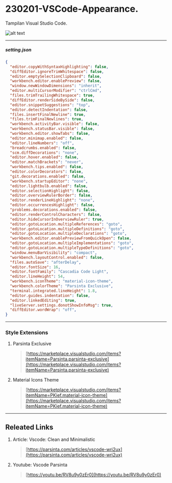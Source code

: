 # 230201-VSCode-Appearance.
Tampilan Visual Studio Code.

![alt text](https://github.com/bri-anadi/vscode-appearance/blob/main/vscode-appearance.png?raw=true)

---


##### setting.json

```json
{
  "editor.copyWithSyntaxHighlighting": false,
  "diffEditor.ignoreTrimWhitespace": false,
  "editor.emptySelectionClipboard": false,
  "workbench.editor.enablePreview": false,
  "window.newWindowDimensions": "inherit",
  "editor.multiCursorModifier": "ctrlCmd",
  "files.trimTrailingWhitespace": true,
  "diffEditor.renderSideBySide": false,
  "editor.snippetSuggestions": "top",
  "editor.detectIndentation": false,
  "files.insertFinalNewline": true,
  "files.trimFinalNewlines": true,
  "workbench.activityBar.visible": false,
  "workbench.statusBar.visible": false,
  "workbench.editor.showTabs": false,
  "editor.minimap.enabled": false,
  "editor.lineNumbers": "off",
  "breadcrumbs.enabled": false,
  "scm.diffDecorations": "none",
  "editor.hover.enabled": false,
  "editor.matchBrackets": "never",
  "workbench.tips.enabled": false,
  "editor.colorDecorators": false,
  "git.decorations.enabled": false,
  "workbench.startupEditor": "none",
  "editor.lightbulb.enabled": false,
  "editor.selectionHighlight": false,
  "editor.overviewRulerBorder": false,
  "editor.renderLineHighlight": "none",
  "editor.occurrencesHighlight": false,
  "problems.decorations.enabled": false,
  "editor.renderControlCharacters": false,
  "editor.hideCursorInOverviewRuler": true,
  "editor.gotoLocation.multipleReferences": "goto",
  "editor.gotoLocation.multipleDefinitions": "goto",
  "editor.gotoLocation.multipleDeclarations": "goto",
  "workbench.editor.enablePreviewFromQuickOpen": false,
  "editor.gotoLocation.multipleImplementations": "goto",
  "editor.gotoLocation.multipleTypeDefinitions": "goto",
  "window.menuBarVisibility": "compact",
  "workbench.layoutControl.enabled": false,
  "files.autoSave": "afterDelay",
  "editor.fontSize": 16,
  "editor.fontFamily": "Cascadia Code Light",
  "editor.lineHeight": 54,
  "workbench.iconTheme": "material-icon-theme",
  "workbench.colorTheme": "Parsinta Exclusive",
  "terminal.integrated.lineHeight": 1.8,
  "editor.guides.indentation": false,
  "editor.linkedEditing": true,
  "liveServer.settings.donotShowInfoMsg": true,
  "diffEditor.wordWrap": "off",
}
```

---

### Style Extensions
1. Parsinta Exclusive
    > [https://marketplace.visualstudio.com/items?itemName=Parsinta.parsinta-exclusive](https://marketplace.visualstudio.com/items?itemName=Parsinta.parsinta-exclusive)
2. Material Icons Theme
    > [https://marketplace.visualstudio.com/items?itemName=PKief.material-icon-theme](https://marketplace.visualstudio.com/items?itemName=PKief.material-icon-theme) 

---
## Releated Links
1. Article: Vscode: Clean and Minimalistic
    > [https://parsinta.com/articles/vscode-wri2ux](https://parsinta.com/articles/vscode-wri2ux)
2. Youtube: Vscode Parsinta 
    > [https://youtu.be/RV8u9y0zEr0](https://youtu.be/RV8u9y0zEr0)
